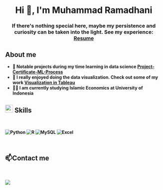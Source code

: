 <h1 align="center"><b>Hi 👋, I'm Muhammad Ramadhani </h1>
<!--  -->
<h3 align="center">If there's nothing special here, maybe my persistence and curiosity can be taken into the light. See my experience: <a href="https://drive.google.com/file/d/1Pj-s8Hh90GtGmHSiaUhcQgPiXWrVm0Es/view?usp=sharing" target="blank">Resume</a></h3>


About me
-----
- 🔎 Notable projects during my time learning in data science <a href="https://github.com/Ramshall/mlprocess_diabetes" target="blank">Project-Certificate-ML-Process</a>
- 📢 I really enjoyed doing the data visualization. Check out some of my work <a href="https://public.tableau.com/app/profile/muhammad.ramadhani2360" target="blank">Visualization in Tableau<a>
- 🧑‍🎓 I am currently studying Islamic Economics at University of Indonesia



## <img src="https://media2.giphy.com/media/QssGEmpkyEOhBCb7e1/giphy.gif?cid=ecf05e47a0n3gi1bfqntqmob8g9aid1oyj2wr3ds3mg700bl&rid=giphy.gif" width ="25"><b> Skills</b>
<br>
<p align="center">

  ![Python](https://img.shields.io/badge/Python%20-%2314354C.svg?style=for-the-badge&logo=python&logoColor=white)
  ![R](https://img.shields.io/badge/R-276DC3?style=for-the-badge&logo=r&logoColor=white)
  ![MySQL](https://img.shields.io/badge/MySQL-00000F?style=for-the-badge&logo=mysql&logoColor=white)
  ![Excel](https://img.shields.io/badge/Microsoft_Excel-217346?style=for-the-badge&logo=microsoft-excel&logoColor=white)

<br>


## 📫Contact me
<br>
<p align="Center>
<a href="mailto:ramshall13@gmail" target="_blank">
<img src="https://img.shields.io/badge/gmail:  ramshall13-%23EA4335.svg?style=for-the-badge&logo=gmail&logoColor=white" t=mail style="margin-bottom: 5px;" />
</a>
<br>
